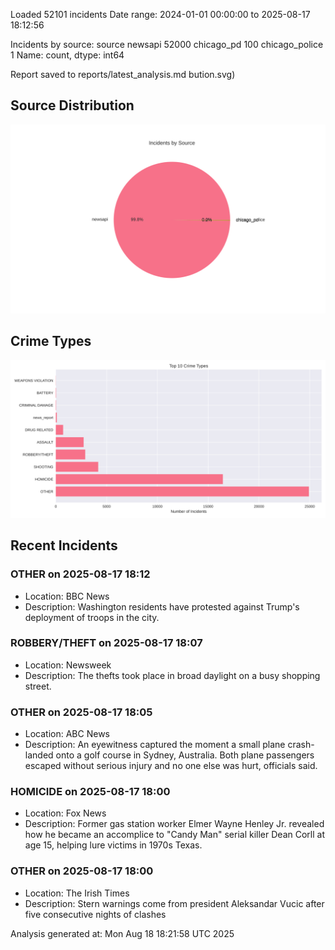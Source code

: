 
Loaded 52101 incidents
Date range: 2024-01-01 00:00:00 to 2025-08-17 18:12:56

Incidents by source:
source
newsapi           52000
chicago_pd          100
chicago_police        1
Name: count, dtype: int64

Report saved to reports/latest_analysis.md
bution.svg)

## Source Distribution
![Source Distribution](images/source_distribution.svg)

## Crime Types
![Crime Types](images/crime_types.svg)

## Recent Incidents

### OTHER on 2025-08-17 18:12
- Location: BBC News
- Description: Washington residents have protested against Trump's deployment of troops in the city.


### ROBBERY/THEFT on 2025-08-17 18:07
- Location: Newsweek
- Description: The thefts took place in broad daylight on a busy shopping street.


### OTHER on 2025-08-17 18:05
- Location: ABC News
- Description: An eyewitness captured the moment a small plane crash-landed onto a golf course in Sydney, Australia. Both plane passengers escaped without serious injury and no one else was hurt, officials said.


### HOMICIDE on 2025-08-17 18:00
- Location: Fox News
- Description: Former gas station worker Elmer Wayne Henley Jr. revealed how he became an accomplice to "Candy Man" serial killer Dean Corll at age 15, helping lure victims in 1970s Texas.


### OTHER on 2025-08-17 18:00
- Location: The Irish Times
- Description: Stern warnings come from president Aleksandar Vucic after five consecutive nights of clashes

Analysis generated at: Mon Aug 18 18:21:58 UTC 2025
